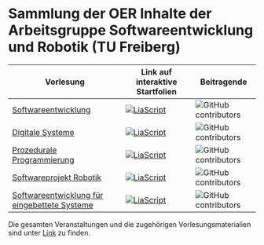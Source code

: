 # Sammlung der OER Inhalte der Arbeitsgruppe Softwareentwicklung und Robotik (TU Freiberg)

| Vorlesung                                                                                         | Link auf interaktive Startfolien                                                                                                                                                                                                                  | Beitragende                                                                                                   |
| ------------------------------------------------------------------------------------------------- | ------------------------------------------------------------------------------------------------------------------------------------------------------------------------------------------------------------------------------------------- | ------------------------------------------------------------------------------------------------------------- |
| [Softwareentwicklung](https://github.com/TUBAF-IfI-LiaScript/VL_Softwareentwicklung)              | [![LiaScript](https://raw.githubusercontent.com/LiaScript/LiaScript/master/badges/course.svg)](https://liascript.github.io/course/?https://github.com/TUBAF-IfI-LiaScript/VL_Softwareentwicklung/blob/master/00_Einfuehrung.md)             | ![GitHub contributors](https://img.shields.io/github/contributors/TUBAF-IfI-LiaScript/VL_Softwareentwicklung) |
| [Digitale Systeme](https://github.com/TUBAF-IfI-LiaScript/VL_EingebetteteSysteme)             | [![LiaScript](https://raw.githubusercontent.com/LiaScript/LiaScript/master/badges/course.svg)](https://liascript.github.io/course/?https://raw.githubusercontent.com/TUBAF-IfI-LiaScript/VL_EingebetteteSysteme/master/00_Einfuehrung.md#1) | ![GitHub contributors](https://img.shields.io/github/contributors/TUBAF-IfI-LiaScript/VL_EingebetteteSysteme) |
| [Prozedurale Programmierung](https://github.com/TUBAF-IfI-LiaScript/VL_ProzeduraleProgrammierung) | [![LiaScript](https://raw.githubusercontent.com/LiaScript/LiaScript/master/badges/course.svg)](https://liascript.github.io/course/?https://github.com/TUBAF-IfI-LiaScript/VL_ProzeduraleProgrammierung/blob/master/README.md)               | ![GitHub contributors](https://img.shields.io/github/contributors/TUBAF-IfI-LiaScript/VL_ProzeduraleProgrammierung) |
| [Softwareprojekt Robotik](https://github.com/TUBAF-IfI-LiaScript/VL_SoftwareprojektRobotik)       | [![LiaScript](https://raw.githubusercontent.com/LiaScript/LiaScript/master/badges/course.svg)](https://liascript.github.io/course/?https://raw.githubusercontent.com/LiaPlayground/Workshop_Freiberg_09-12-1021/main/README.md#1)           | ![GitHub contributors](https://img.shields.io/github/contributors/TUBAF-IfI-LiaScript/VL_SoftwareprojektRobotik) |
| [Softwareentwicklung für eingebettete Systeme](https://github.com/TUBAF-IfI-LiaScript/VL_DigitaleSysteme)                     | [![LiaScript](https://raw.githubusercontent.com/LiaScript/LiaScript/master/badges/course.svg)](https://liascript.github.io/course/?https://github.com/TUBAF-IfI-LiaScript/VL_DigitaleSysteme/main/lectures/00_Einfuehrung.md#1)             | ![GitHub contributors](https://img.shields.io/github/contributors/TUBAF-IfI-LiaScript/VL_DigitaleSysteme) |

Die gesamten Veranstaltungen und die zugehörigen Vorlesungsmaterialien sind unter [Link](https://tubaf-ifi-liascript.github.io/) zu finden.
